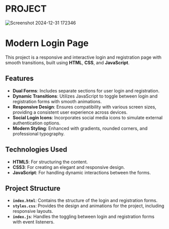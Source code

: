 # PROJECT
![Screenshot 2024-12-31 172346](https://github.com/user-attachments/assets/3213cf12-49b1-465a-8964-95d7a806882c)


# Modern Login Page  

This project is a responsive and interactive login and registration page with smooth transitions, built using **HTML**, **CSS**, and **JavaScript**.  


## Features  

- **Dual Forms**: Includes separate sections for user login and registration.  
- **Dynamic Transitions**: Utilizes JavaScript to toggle between login and registration forms with smooth animations.  
- **Responsive Design**: Ensures compatibility with various screen sizes, providing a consistent user experience across devices.  
- **Social Login Icons**: Incorporates social media icons to simulate external authentication options.  
- **Modern Styling**: Enhanced with gradients, rounded corners, and professional typography.  

## Technologies Used  

- **HTML5**: For structuring the content.  
- **CSS3**: For creating an elegant and responsive design.  
- **JavaScript**: For handling dynamic interactions between the forms.  

## Project Structure  

- **`index.html`**: Contains the structure of the login and registration forms.  
- **`styles.css`**: Provides the design and animations for the project, including responsive layouts.  
- **`index.js`**: Handles the toggling between login and registration forms with event listeners.  


